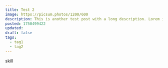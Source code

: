 ```yaml
---
title: Test 2
image: https://picsum.photos/1200/600
description: This is another test post with a long description. Lorem ipsum dolor sit amet, consectetur adipiscing elit. Sed euismod, nisl eget aliquam aliquet, nisl nisl aliquet nisl, eget aliquet nisl nisl eget nisl. Sed euismod, nisl eget aliquam aliquet, nisl nisl aliquet nisl, eget aliquet nisl nisl eget nisl.
posted: 1750499422
updated:
draft: false
tags:
  - tag1
  - tag2
---
```


skill
